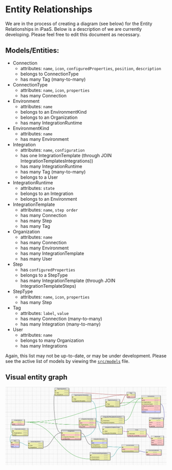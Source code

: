 # Entity Relationships
We are in the process of creating a diagram (see below) for the Entity Relationships in iPaaS. Below is a description of we are currently developing. Please feel free to edit this document as necessary.

## Models/Entities:


- Connection
    - attributes: `name`, `icon`, `configuredProperties`, `position`, `description`
    - belongs to ConnectionType
    - has many Tag (many-to-many)
- ConnectionType
    - attributes: `name`, `icon`, `properties`
    - has many Connection
- Environment
    - attributes: `name`
    - belongs to an EnvironmentKind
    - belongs to an Organization
    - has many IntegrationRuntime
- EnvironmentKind
    - attributes: `name`
    - has many Environment
- Integration
    - attributes: `name`, `configuration`
    - has one IntegrationTemplate (through JOIN IntegrationTemplatesIntegrations))
    - has many IntegrationRuntime
    - has many Tag (many-to-many)
    - belongs to a User
- IntegrationRuntime
    - attributes: `state`
    - belongs to an Integration
    - belongs to an Environment
- IntegrationTemplate
    - attributes: `name`, `step order`
    - has many Connection
    - has many Step
    - has many Tag
- Organization
    - attributes: `name`
    - has many Connection
    - has many Environment
    - has many IntegrationTemplate
    - has many User
- Step
    - has `configuredProperties`
    - belongs to a StepType
    - has many IntegrationTemplate (through JOIN IntegrationTemplateSteps)
- StepType
    - attributes: `name`, `icon`, `properties`
    - has many Step
- Tag
    - attributes: `label`, `value`
    - has many Connection (many-to-many)
    - has many Integration (many-to-many)
- User
    - attributes: `name`
    - belongs to many Organization
    - has many Integrations


<!-- TODO wanna keep this handy for now
- Connection
    - belongs to Organization
    - has many Tags (many-to-many)
- Environment (a place where integrations run)
    - has many Integration Runtime
- Integrations
    - belongs to an Organisation (whether by using recipe or not?)
    - has many Tags (many-to-many)
- Integration Runtime (a collection of integration containers in an Environment)
    - has an Integration
    - has an Environment in which it runs
    - has many Containers (process instances)
- Organization
    - has many Connections and Integrations
    - has many Users
    - has many Environments (Dev / Test / Staging / UAT)
- Reports (if we want them persisted to a hard disk)
    - belongs to User
- Settings
    - belongs to Organization
    - belongs to User
- Tags
    - has many Integrations (many-to-many)
    - has many Connections (many-to-many)
- User
    - belongs to Organization
    - has many Integrations
    - has many Reports (or should this be under Integrations instead?)
    - has many Settings
    -->

Again, this list may not be up-to-date, or may be under development. Please see the active list of models by viewing the [`src/models`](../src/models/index.js) file.

## Visual entity graph

![Visual entity graph picture](./entities.png)
